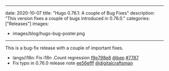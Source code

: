
---
date: 2020-10-07
title: "Hugo 0.76.1: A couple of Bug Fixes"
description: "This version fixes a couple of bugs introduced in 0.76.0."
categories: ["Releases"]
images:
- images/blog/hugo-bug-poster.png

---

	

This is a bug-fix release with a couple of important fixes.

* langs/i18n: Fix i18n .Count regression [f9e798e8](https://github.com/gohugoio/hugo/commit/f9e798e8c4234bd60277e3cb10663ba254d4ecb7) [@bep](https://github.com/bep) [#7787](https://github.com/gohugoio/hugo/issues/7787)
* Fix typo in 0.76.0 release note [ee56efff](https://github.com/gohugoio/hugo/commit/ee56efffcb3f81120b0d3e0297b4fb5966124354) [@digitalcraftsman](https://github.com/digitalcraftsman) 




